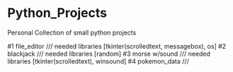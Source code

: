# Python_Projects

Personal Collection of small python projects

#1 file_editor    ///  needed libraries [tkinter(scrolledtext, messagebox), os]
#2 blackjack      ///  needed libraries [random]
#3 morse w/sound  ///  needed libraries [tkinter(scrolledtext), winsound]
#4 pokemon_data   ///  
